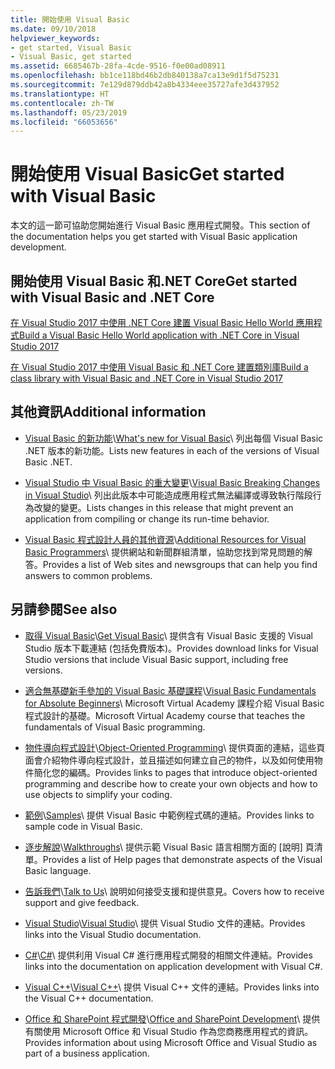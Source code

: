 ```yaml
---
title: 開始使用 Visual Basic
ms.date: 09/10/2018
helpviewer_keywords:
- get started, Visual Basic
- Visual Basic, get started
ms.assetid: 6685467b-28fa-4cde-9516-f0e00ad08911
ms.openlocfilehash: bb1ce118bd46b2db840138a7ca13e9d1f5d75231
ms.sourcegitcommit: 7e129d879ddb42a8b4334eee35727afe3d437952
ms.translationtype: HT
ms.contentlocale: zh-TW
ms.lasthandoff: 05/23/2019
ms.locfileid: "66053656"
---
```

# <a name="get-started-with-visual-basic"></a><span data-ttu-id="d6e64-102">開始使用 Visual Basic</span><span class="sxs-lookup"><span data-stu-id="d6e64-102">Get started with Visual Basic</span></span>
<span data-ttu-id="d6e64-103">本文的這一節可協助您開始進行 Visual Basic 應用程式開發。</span><span class="sxs-lookup"><span data-stu-id="d6e64-103">This section of the documentation helps you get started with Visual Basic application development.</span></span>  
  
## <a name="get-started-with-visual-basic-and-net-core"></a><span data-ttu-id="d6e64-104">開始使用 Visual Basic 和.NET Core</span><span class="sxs-lookup"><span data-stu-id="d6e64-104">Get started with Visual Basic and .NET Core</span></span>

[<span data-ttu-id="d6e64-105">在 Visual Studio 2017 中使用 .NET Core 建置 Visual Basic Hello World 應用程式</span><span class="sxs-lookup"><span data-stu-id="d6e64-105">Build a Visual Basic Hello World application with .NET Core in Visual Studio 2017</span></span>](../../core/tutorials/vb-with-visual-studio.md)

[<span data-ttu-id="d6e64-106">在 Visual Studio 2017 中使用 Visual Basic 和 .NET Core 建置類別庫</span><span class="sxs-lookup"><span data-stu-id="d6e64-106">Build a class library with Visual Basic and .NET Core in Visual Studio 2017</span></span>](../../core/tutorials/vb-library-with-visual-studio.md)  

## <a name="additional-information"></a><span data-ttu-id="d6e64-107">其他資訊</span><span class="sxs-lookup"><span data-stu-id="d6e64-107">Additional information</span></span>

- <span data-ttu-id="d6e64-108">[Visual Basic 的新功能](whats-new.md)\\</span><span class="sxs-lookup"><span data-stu-id="d6e64-108">[What's new for Visual Basic](whats-new.md)\\</span></span>
<span data-ttu-id="d6e64-109">列出每個 Visual Basic .NET 版本的新功能。</span><span class="sxs-lookup"><span data-stu-id="d6e64-109">Lists new features in each of the versions of Visual Basic .NET.</span></span>

- <span data-ttu-id="d6e64-110">[Visual Studio 中 Visual Basic 的重大變更](breaking-changes-in-visual-studio.md)\\</span><span class="sxs-lookup"><span data-stu-id="d6e64-110">[Visual Basic Breaking Changes in Visual Studio](breaking-changes-in-visual-studio.md)\\</span></span>
<span data-ttu-id="d6e64-111">列出此版本中可能造成應用程式無法編譯或導致執行階段行為改變的變更。</span><span class="sxs-lookup"><span data-stu-id="d6e64-111">Lists changes in this release that might prevent an application from compiling or change its run-time behavior.</span></span>

- <span data-ttu-id="d6e64-112">[Visual Basic 程式設計人員的其他資源](additional-resources.md)\\</span><span class="sxs-lookup"><span data-stu-id="d6e64-112">[Additional Resources for Visual Basic Programmers](additional-resources.md)\\</span></span>
<span data-ttu-id="d6e64-113">提供網站和新聞群組清單，協助您找到常見問題的解答。</span><span class="sxs-lookup"><span data-stu-id="d6e64-113">Provides a list of Web sites and newsgroups that can help you find answers to common problems.</span></span>

## <a name="see-also"></a><span data-ttu-id="d6e64-114">另請參閱</span><span class="sxs-lookup"><span data-stu-id="d6e64-114">See also</span></span>

- <span data-ttu-id="d6e64-115">[取得 Visual Basic](https://aka.ms/vsdownload?utm_source=mscom&utm_campaign=msdocs)\\</span><span class="sxs-lookup"><span data-stu-id="d6e64-115">[Get Visual Basic](https://aka.ms/vsdownload?utm_source=mscom&utm_campaign=msdocs)\\</span></span>
<span data-ttu-id="d6e64-116">提供含有 Visual Basic 支援的 Visual Studio 版本下載連結 (包括免費版本)。</span><span class="sxs-lookup"><span data-stu-id="d6e64-116">Provides download links for Visual Studio versions that include Visual Basic support, including free versions.</span></span>

- <span data-ttu-id="d6e64-117">[適合無基礎新手參加的 Visual Basic 基礎課程](https://mva.microsoft.com/en-us/training-courses/visual-basic-fundamentals-for-absolute-beginners-16507)\\</span><span class="sxs-lookup"><span data-stu-id="d6e64-117">[Visual Basic Fundamentals for Absolute Beginners](https://mva.microsoft.com/en-us/training-courses/visual-basic-fundamentals-for-absolute-beginners-16507)\\</span></span>
<span data-ttu-id="d6e64-118">Microsoft Virtual Academy 課程介紹 Visual Basic 程式設計的基礎。</span><span class="sxs-lookup"><span data-stu-id="d6e64-118">Microsoft Virtual Academy course that teaches the fundamentals of Visual Basic programming.</span></span>

- <span data-ttu-id="d6e64-119">[物件導向程式設計](../programming-guide/concepts/object-oriented-programming.md)\\</span><span class="sxs-lookup"><span data-stu-id="d6e64-119">[Object-Oriented Programming](../programming-guide/concepts/object-oriented-programming.md)\\</span></span>
<span data-ttu-id="d6e64-120">提供頁面的連結，這些頁面會介紹物件導向程式設計，並且描述如何建立自己的物件，以及如何使用物件簡化您的編碼。</span><span class="sxs-lookup"><span data-stu-id="d6e64-120">Provides links to pages that introduce object-oriented programming and describe how to create your own objects and how to use objects to simplify your coding.</span></span>

- <span data-ttu-id="d6e64-121">[範例](../../visual-basic/sample-applications.md)\\</span><span class="sxs-lookup"><span data-stu-id="d6e64-121">[Samples](../../visual-basic/sample-applications.md)\\</span></span>
<span data-ttu-id="d6e64-122">提供 Visual Basic 中範例程式碼的連結。</span><span class="sxs-lookup"><span data-stu-id="d6e64-122">Provides links to sample code in Visual Basic.</span></span>

- <span data-ttu-id="d6e64-123">[逐步解說](../../visual-basic/walkthroughs.md)\\</span><span class="sxs-lookup"><span data-stu-id="d6e64-123">[Walkthroughs](../../visual-basic/walkthroughs.md)\\</span></span>
<span data-ttu-id="d6e64-124">提供示範 Visual Basic 語言相關方面的 [說明] 頁清單。</span><span class="sxs-lookup"><span data-stu-id="d6e64-124">Provides a list of Help pages that demonstrate aspects of the Visual Basic language.</span></span>

- <span data-ttu-id="d6e64-125">[告訴我們](/visualstudio/ide/talk-to-us)\\</span><span class="sxs-lookup"><span data-stu-id="d6e64-125">[Talk to Us](/visualstudio/ide/talk-to-us)\\</span></span>
<span data-ttu-id="d6e64-126">說明如何接受支援和提供意見。</span><span class="sxs-lookup"><span data-stu-id="d6e64-126">Covers how to receive support and give feedback.</span></span>

- <span data-ttu-id="d6e64-127">[Visual Studio](/visualstudio/)\\</span><span class="sxs-lookup"><span data-stu-id="d6e64-127">[Visual Studio](/visualstudio/)\\</span></span>
<span data-ttu-id="d6e64-128">提供 Visual Studio 文件的連結。</span><span class="sxs-lookup"><span data-stu-id="d6e64-128">Provides links into the Visual Studio documentation.</span></span>

- <span data-ttu-id="d6e64-129">[C#](../../csharp/index.md)\\</span><span class="sxs-lookup"><span data-stu-id="d6e64-129">[C#](../../csharp/index.md)\\</span></span>
<span data-ttu-id="d6e64-130">提供利用 Visual C# 進行應用程式開發的相關文件連結。</span><span class="sxs-lookup"><span data-stu-id="d6e64-130">Provides links into the documentation on application development with Visual C#.</span></span>

- <span data-ttu-id="d6e64-131">[Visual C++](/cpp/)\\</span><span class="sxs-lookup"><span data-stu-id="d6e64-131">[Visual C++](/cpp/)\\</span></span>
<span data-ttu-id="d6e64-132">提供 Visual C++ 文件的連結。</span><span class="sxs-lookup"><span data-stu-id="d6e64-132">Provides links into the Visual C++ documentation.</span></span>

- <span data-ttu-id="d6e64-133">[Office 和 SharePoint 程式開發](/visualstudio/vsto/office-and-sharepoint-development-in-visual-studio)\\</span><span class="sxs-lookup"><span data-stu-id="d6e64-133">[Office and SharePoint Development](/visualstudio/vsto/office-and-sharepoint-development-in-visual-studio)\\</span></span>
<span data-ttu-id="d6e64-134">提供有關使用 Microsoft Office 和 Visual Studio 作為您商務應用程式的資訊。</span><span class="sxs-lookup"><span data-stu-id="d6e64-134">Provides information about using Microsoft Office and Visual Studio as part of a business application.</span></span>
